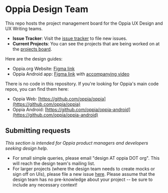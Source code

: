 # Oppia Design Team

This repo hosts the project management board for the Oppia UX Design and UX Writing teams.

  * **Issue Tracker**: Visit the [issue tracker](https://github.com/oppia/design-team/issues) to file new issues.
  * **Current Projects**: You can see the projects that are being worked on at the [projects board](https://github.com/orgs/oppia/projects/7).

Here are the design guides: 

  * Oppia.org Website: [Figma link](https://www.figma.com/file/nrQrOxSxSg1oabuVE6XJpa/Oppia-Design-Guide?node-id=0%3A1)
  * Oppia Android app: [Figma link](https://www.figma.com/file/y6KqCZAj96JAPzX8nPXKez/Oppia-Android-App-(v01)?node-id=15%3A751) with [accompanying video](https://www.loom.com/share/93a66dfe1df5446f81bf6ba0ab12e784)
  
There is no code in this repository. If you're looking for Oppia's main code repos, you can find them here:

  * Oppia Web: [https://github.com/oppia/oppia](https://github.com/oppia/oppia)
  * Oppia Android: [https://github.com/oppia/oppia-android](https://github.com/oppia/oppia-android)

## Submitting requests

_This section is intended for Oppia product managers and developers seeking design help._

- For small simple queries, please email "design AT oppia DOT org". This will reach the design team's mailing list.
- For larger projects (where the design team needs to create mocks or sign off on UIs), please file a new issue [here](https://github.com/oppia/design-team/issues). Please assume that the design team has no pre-knowledge about your project -- be sure to include any necessary context!
